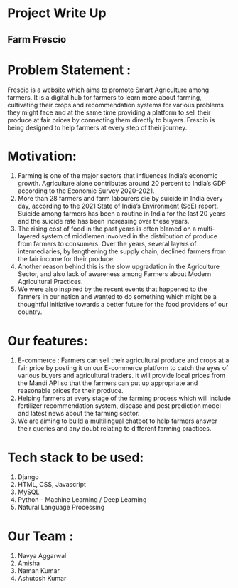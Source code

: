 # Project Write Up

## Farm Frescio
 
# Problem Statement :

Frescio is a website which aims to promote Smart Agriculture among farmers. It is a digital hub for farmers to learn more about farming, cultivating their crops and recommendation systems for various problems they might face and at the same time providing a platform to sell their produce at fair prices by connecting them directly to buyers. Frescio is being designed to help farmers at every step of their journey. 

# Motivation:

1. Farming is one of the major sectors that influences India’s economic growth. Agriculture alone contributes around 20 percent to India’s GDP according to the Economic Survey 2020-2021.
2. More than 28 farmers and farm labourers die by suicide in India every day, according to the 2021 State of India’s Environment (SoE) report. Suicide among farmers has been a routine in India for the last 20 years and the suicide rate has been increasing over these years. 
3. The rising cost of food in the past years is often blamed on a multi-layered system of middlemen involved in the distribution of produce from farmers to consumers. Over the years, several layers of intermediaries, by lengthening the supply chain, declined farmers from the fair income for their produce.
4. Another reason behind this is the slow upgradation in the Agriculture Sector, and also lack of awareness among Farmers about Modern Agricultural Practices.
5. We were also inspired by the recent events that happened to the farmers in our nation and wanted to do something which might be a thoughtful initiative towards a better future for the food providers of our country.

# Our features:

1. E-commerce : Farmers can sell their agricultural produce and crops at a fair price by posting it on our E-commerce platform to catch the eyes of various buyers and agricultural traders. It will provide local prices from the Mandi API so that the farmers can put up appropriate and reasonable prices for their produce.
2. Helping farmers at every stage of the farming process which will include fertilizer recommendation system, disease and pest prediction model and latest news about the farming sector.
3. We are aiming to build a multilingual chatbot to help farmers answer their queries and any doubt relating to different farming practices.

# Tech stack to be used:
1. Django
2. HTML, CSS, Javascript
3. MySQL 
4. Python - Machine Learning / Deep Learning
5. Natural Language Processing

# Our Team :
1. Navya Aggarwal
2. Amisha
3. Naman Kumar
4. Ashutosh Kumar
